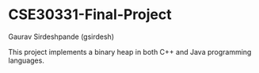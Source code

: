 # CSE30331-Final-Project

Gaurav Sirdeshpande (gsirdesh)

This project implements a binary heap in both C++ and Java programming languages.

